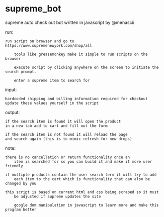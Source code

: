 # supreme_bot

supreme auto check out bot written in javascript by @menascii

run:
   			
	run script on browser and go to https://www.supremenewyork.com/shop/all
      
        tools like greasemonkey make it simple to run scripts on the browser

      	execute script by clicking anywhere on the screen to initiate the search prompt.
      
      	enter a supreme item to search for
	
input:

	hardcoded shipping and billing information required for checkout
	update these values yourself in the script

output:

	if the search item is found it will open the product 
  	in a new tab add to cart and fill out the form
          
  	if the search item is not found it will reload the page 
  	and search again (this is to mimic refresh for new drops)
          
  note:
  			
	there is no cancellation or return functionality once an 
        item is searched for so you can build it and make it more user friendly
        
	if multiple products contain the user search term it will try to add 
        each item to the cart which is functionality that can also be changed by you
   
	this script is based on current html and css being scraped so it must 
        be adjusted if supreme updates the site

        google dom manipulation in javascript to learn more and make this program better
